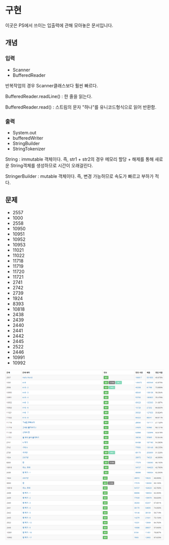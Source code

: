 # 구현

이곳은 PS에서 쓰이는 입출력에 관해 모아놓은 문서입니다.

## 개념

### 입력

- Scanner
- BufferedReader

반복작업의 경우 Scanner클래스보다 훨씬 빠르다.

BufferedReader.readLine() : 한 줄을 읽는다.

BufferedReader.read() : 스트림의 문자 "하나"를 유니코드형식으로 읽어 반환함.


### 출력

- System.out
- bufferedWriter
- StringBuilder
- StringTokenizer

String : immutable 객체이다. 즉, str1 + str2의 경우 메모리 할당 + 해제를 통해 새로운 String객체를 생성하므로 시간이 오래걸린다.

StringerBuilder : mutable 객체이다. 즉, 변경 가능하므로 속도가 빠르고 부하가 적다.

## 문제

- 2557
- 1000
- 2558
- 10950
- 10951
- 10952
- 10953
- 11021
- 11022
- 11718
- 11719
- 11720
- 11721
- 2741
- 2742
- 2739
- 1924
- 8393
- 10818
- 2438
- 2439
- 2440
- 2441
- 2442
- 2445
- 2522
- 2446
- 10991
- 10992

![](./img/1.PNG)
![](./img/2.PNG)
